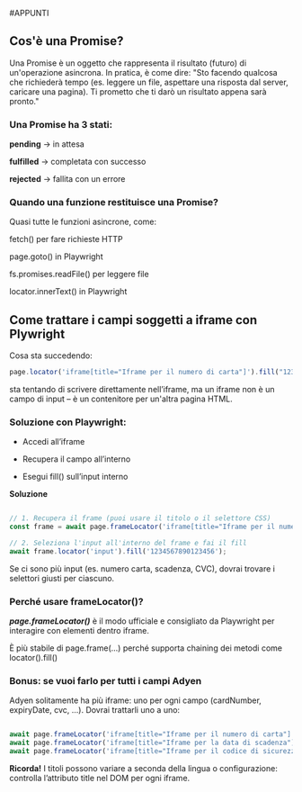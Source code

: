 #APPUNTI

## Cos'è una Promise?

Una Promise è un oggetto che rappresenta il risultato (futuro) di un'operazione asincrona.
In pratica, è come dire: "Sto facendo qualcosa che richiederà tempo (es. leggere un file, aspettare una risposta dal server, caricare una pagina). Ti prometto che ti darò un risultato appena sarà pronto."

### Una Promise ha 3 stati:
**pending** → in attesa

**fulfilled** → completata con successo

**rejected** → fallita con un errore

### Quando una funzione restituisce una Promise?
Quasi tutte le funzioni asincrone, come:

fetch() per fare richieste HTTP

page.goto() in Playwright

fs.promises.readFile() per leggere file

locator.innerText() in Playwright

## Come trattare i campi soggetti a iframe con Plywright

Cosa sta succedendo:

```javascript
page.locator('iframe[title="Iframe per il numero di carta"]').fill("1234567890123456")
```

sta tentando di scrivere direttamente nell’iframe, ma un iframe non è un campo di input – è un contenitore per un'altra pagina HTML.

### Soluzione con Playwright:
- Accedi all’iframe

- Recupera il campo all’interno

- Esegui fill() sull’input interno

**Soluzione**
```javascript

// 1. Recupera il frame (puoi usare il titolo o il selettore CSS)
const frame = await page.frameLocator('iframe[title="Iframe per il numero di carta"]');

// 2. Seleziona l'input all'interno del frame e fai il fill
await frame.locator('input').fill('1234567890123456');
```
Se ci sono più input (es. numero carta, scadenza, CVC), dovrai trovare i selettori giusti per ciascuno.

### Perché usare frameLocator()?
***page.frameLocator()*** è il modo ufficiale e consigliato da Playwright per interagire con elementi dentro iframe.

È più stabile di page.frame(...) perché supporta chaining dei metodi come locator().fill()

### Bonus: se vuoi farlo per tutti i campi Adyen

Adyen solitamente ha più iframe: uno per ogni campo (cardNumber, expiryDate, cvc, ...). Dovrai trattarli uno a uno:

```javascript

await page.frameLocator('iframe[title="Iframe per il numero di carta"]').locator('input').fill('1234123412341234');
await page.frameLocator('iframe[title="Iframe per la data di scadenza"]').locator('input').fill('0330');
await page.frameLocator('iframe[title="Iframe per il codice di sicurezza (CVC)"]').locator('input').fill('123');
```

**Ricorda!** I titoli possono variare a seconda della lingua o configurazione: controlla l’attributo title nel DOM per ogni iframe.



